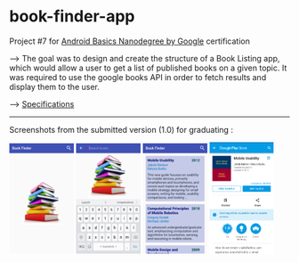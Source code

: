 # book-finder-app

Project #7 for [Android Basics Nanodegree by Google](https://www.udacity.com/course/android-basics-nanodegree-by-google--nd803)
certification

--> The goal was to design and create the structure of a Book Listing app, which would allow a user to get a list of published books on a given topic. It was required to use the google books API in order to fetch results and display them to the user.

--> [Specifications](documentation/udacity-abn-book-finder-app-specifications.pdf)

---
Screenshots from the submitted version (1.0) for graduating :

<img src ="documentation/screenshots/udacity-abn-book-finder-app-v1.0-ss1.png?raw=true" width="23%"></img>
<img src ="documentation/screenshots/udacity-abn-book-finder-app-v1.0-ss2.png?raw=true" width="23%"></img>
<img src ="documentation/screenshots/udacity-abn-book-finder-app-v1.0-ss3.png?raw=true" width="23%"></img>
<img src ="documentation/screenshots/udacity-abn-book-finder-app-v1.0-ss4.png?raw=true" width="23%"></img>
